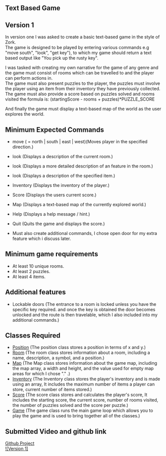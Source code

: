 **Text Based Game**
---

**Version 1**
---

In version one I was asked to create a basic text-based game in the style of Zork.  
The game is designed to be played by entering various commands e.g "move south", "look", "get key"), to which my game should return a text based output like "You pick up the rusty key".  

I was tasked with creating my own narrative for the game of any genre and the game must consist of rooms which can be travelled to and the player can perform actions in.    
The game must also present puzzles to the player, the puzzles must involve the player using an item from their inventory they have previously collected.  
The game must also provide a score based on puzzles solved and rooms visited the formula is: (startingScore - rooms + puzzles)*PUZZLE_SCORE  

And finally the game must display a text-based map of the world as the user explores the world.

**Minimum Expected Commands**
---
- move <direction> (<direction> = north | south | east | west)(Moves player in the specified direction.)  
- look (Displays a description of the current room.)  
- look <feature> (Displays a more detailed description of an feature in the room.)  
- look <item> (Displays a description of the specified item.)  
- Inventory (Displays the inventory of the player.)  
- Score (Displays the users current score.)  
- Map (Displays a text-based map of the currently explored world.)  
- Help (Displays a help message / hint.)  
- Quit (Quits the game and displays the score.)

- Must also create additional commands, I chose open door for my extra feature which i discuss later.

**Minimum game requirements**
---
- At least 10 unique rooms.    
- At least 2 puzzles.  
- At least 4 items.  

**Additional features**
---
- Lockable doors (The entrance to a room is locked unless you have the specific key required. and once the key is obtained the door becomes unlocked and the route is then travelable, which I also included into my additional commands.)

**Classes Required**
---
- [Position](./Version%201/Position.java) (The position class stores a position in terms of x and y.)  
- [Room](./Version%201/Room.java) (The room class stores information about a room, including a name, description, a symbol, and a position.)  
- [Map](./Version%201/Map.java) (The Map class stores information about the game map, including the map array, a width and height, and the value used for empty map areas for which I chose "." .)  
- [Inventory](./Version%201/Inventory.java) (The Inventory class stores the player's inventory and is made using an array, It includes the maximum number of items a player can store, current number of items stored.)
- [Score](./Version%201/Score.java) (The score class stores and calculates the player's score, It includes the starting score, the current score, number of rooms visited, the number of puzzles solved and the score per puzzle.)
- [Game](./Version%201/Game.java) (The game class runs the main game loop which allows you to play the game and is used to bring together all of the classes.)

**Submitted Video and github link**
---
[Github Project](https://git.cs.bham.ac.uk/oop-24-25/exh444)  
[![Version 1]](https://youtu.be/IiBGIig8pdA?si=kOlHR6YKxWycIPDh)
